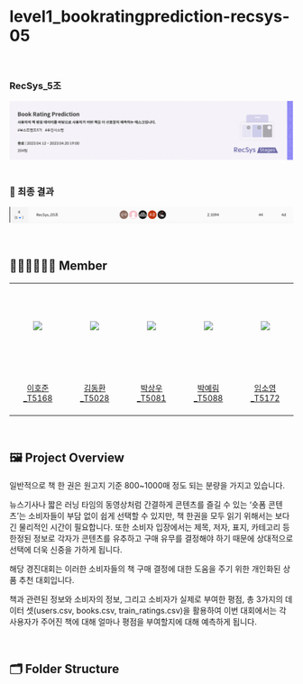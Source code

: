 # level1_bookratingprediction-recsys-05

&nbsp;
### RecSys_5조
![image](readme_img/book_rating_image.PNG)
&nbsp;

### 🥈 최종 결과

![image2](readme_img/result.PNG)

&nbsp;

## 🙋🏻‍♂️🙋🏻‍♀️  Member
<table align="center">
  <tr height="155px">
    <td align="center" width="150px">
      <a href="https://github.com/ghwns82"><img src="https://avatars.githubusercontent.com/u/68892482?v=4"/></a>
    </td>
    <td align="center" width="150px">
      <a href="https://github.com/dhkim77000"><img src="https://avatars.githubusercontent.com/u/89527573?v=4"/></a>
    </td>
    <td align="center" width="150px">
      <a href="https://github.com/sangwu99"><img src="https://avatars.githubusercontent.com/u/51920102?v=4"/></a>
    </td>
    <td align="center" width="150px">
      <a href="https://github.com/y2r1m"><img src="https://avatars.githubusercontent.com/u/69053602?v=4"/></a>
    </td>
    <td align="center" width="150px">
      <a href="https://github.com/AI-soyoung"><img src="https://avatars.githubusercontent.com/u/126646180?v=4"/></a>
    </td>
  </tr>
  <tr height="80px">
    <td align="center" width="150px">
      <a href="https://github.com/ghwns82">이호준_T5168</a>
    </td>
    <td align="center" width="150px">
      <a href="https://github.com/dhkim77000">김동환_T5028</a>
    </td>
    <td align="center" width="150px">
      <a href="https://github.com/sangwu99">박상우_T5081</a>
    </td>
    <td align="center" width="150px">
      <a href="https://github.com/y2r1m">박예림_T5088</a>
    </td>
    <td align="center" width="150px">
      <a href="https://github.com/AI-soyoung">임소영_T5172</a>
    </td>
  </tr>
</table>
&nbsp;

## 🖼️ Project Overview

일반적으로 책 한 권은 원고지 기준 800~1000매 정도 되는 분량을 가지고 있습니다.

뉴스기사나 짧은 러닝 타임의 동영상처럼 간결하게 콘텐츠를 즐길 수 있는 ‘숏폼 콘텐츠’는 소비자들이 부담 없이 쉽게 선택할 수 있지만, 책 한권을 모두 읽기 위해서는 보다 긴 물리적인 시간이 필요합니다. 또한 소비자 입장에서는 제목, 저자, 표지, 카테고리 등 한정된 정보로 각자가 콘텐츠를 유추하고 구매 유무를 결정해야 하기 때문에 상대적으로 선택에 더욱 신중을 가하게 됩니다.

해당 경진대회는 이러한 소비자들의 책 구매 결정에 대한 도움을 주기 위한 개인화된 상품 추천 대회입니다.

책과 관련된 정보와 소비자의 정보, 그리고 소비자가 실제로 부여한 평점, 총 3가지의 데이터 셋(users.csv, books.csv, train_ratings.csv)을 활용하여 이번 대회에서는 각 사용자가 주어진 책에 대해 얼마나 평점을 부여할지에 대해 예측하게 됩니다.

&nbsp;


## 🗂️ Folder Structure
